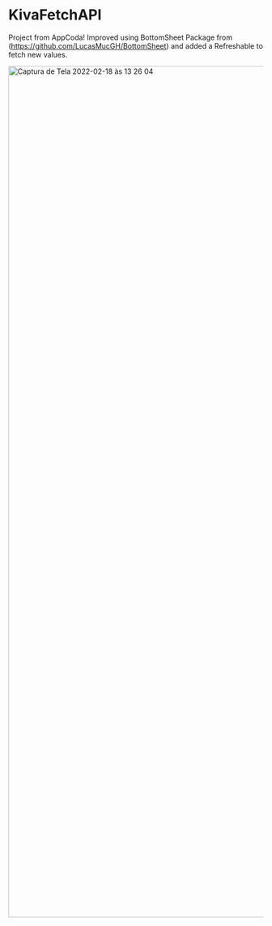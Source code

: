 # KivaFetchAPI

Project from AppCoda! Improved using BottomSheet Package from (https://github.com/LucasMucGH/BottomSheet) and added a Refreshable to fetch new values.

<img width="1680" alt="Captura de Tela 2022-02-18 às 13 26 04" src="https://user-images.githubusercontent.com/33176997/154722550-0b44abc4-8969-4116-a48d-bc8b0de771b6.png">
